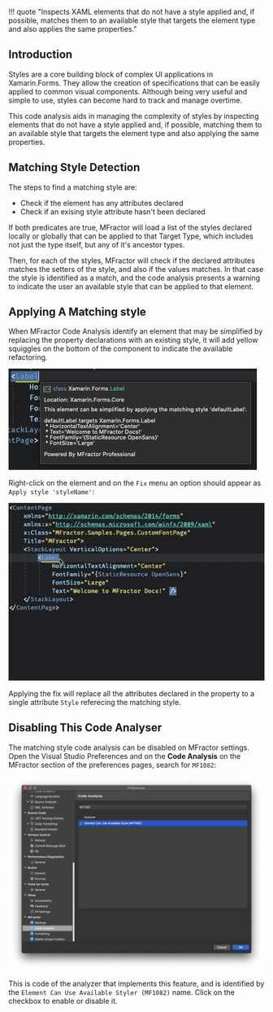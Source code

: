 !!! quote "Inspects XAML elements that do not have a style applied and, if possible, matches them to an available style that targets the element type and also applies the same properties."

## Introduction

Styles are a core building block of complex UI applications in Xamarin.Forms. They allow the creation of specifications that can be easily applied to common visual components. Although being very useful and simple to use, styles can become hard to track and manage overtime.

This code analysis aids in managing the complexity of styles by inspecting elements that do not have a style applied and, if possible, matching them to an available style that targets the element type and also applying the same properties.

## Matching Style Detection

The steps to find a matching style are:

* Check if the element has any attributes declared
* Check if an exising style attribute hasn't been declared

If both predicates are true, MFractor will load a list of the styles declared locally or globally that can be applied to that Target Type, which includes not just the type itself, but any of it's ancestor types.

Then, for each of the styles, MFractor will check if the declared attributes matches the setters of the style, and also if the values matches. In that case the style is identified as a match, and the code analysis presents a warning to indicate the user an available style that can be applied to that element.

## Applying A Matching style

When MFractor Code Analysis identify an element that may be simplified by replacing the property declarations with an existing style, it will add yellow squiggles on the bottom of the component to indicate the available refactoring.

![The code analysis tool highlighting a possible fix](/img/xamarin-forms/style-detection-code-analysis.png)

Right-click on the element and on the `Fix` menu an option should appear as `Apply style 'styleName'`:

![How to Apply the code analysis](/img/xamarin-forms/style-detection-apply.gif)

Applying the fix will replace all the attributes declared in the property to a single attribute `Style` referecing the matching style.

## Disabling This Code Analyser

The matching style code analysis can be disabled on MFractor settings. Open the Visual Studio Preferences and on the **Code Analysis** on the MFractor section of the preferences pages, search for `MF1082`:

![Disabling the Matching Style Code Analysis on the Preferences of MFractor](/img/xamarin-forms/matching-style-disable.png)

This is code of the analyzer that implements this feature, and is identified by the `Element Can Use Available Styler (MF1082)` name. Click on the checkbox to enable or disable it.
